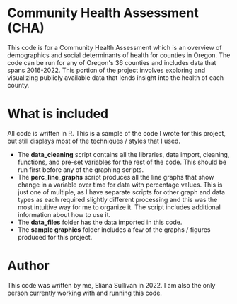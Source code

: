 # Community Health Assessment (CHA)
This code is for a Community Health Assessment which is an overview of demographics and social determinants of health for counties in Oregon. The code can be run for any of Oregon's 36 counties and includes data that spans 2016-2022. This portion of the project involves exploring and visualizing publicly
 available data that lends insight into the health of each county.

# What is included
All code is written in R. This is a sample of the code I wrote for this project, but still displays most of the techniques / styles that I used. 
- The **data_cleaning** script contains all the libraries, data import, cleaning, functions, and pre-set variables for the rest of the code. This should be run first before any of the graphing scripts.
- The **perc_line_graphs** script produces all the line graphs that show change in a variable over time for data with percentage values. This is just one of multiple, as I have separate scripts for other graph and data types as each required slightly different processing and this was the most intuitive way for me to organize it. The script includes additional information about how to use it.
- The **data_files** folder has the data imported in this code.
- The **sample graphics** folder includes a few of the graphs / figures produced for this project.

# Author
This code was written by me, Eliana Sullivan in 2022. I am also the only person currently working with and running this code.
